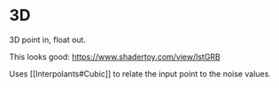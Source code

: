 
# 3D
3D point in, float out.

This looks good: https://www.shadertoy.com/view/lstGRB

Uses [[Interpolants#Cubic]] to relate the input point to the noise values.
